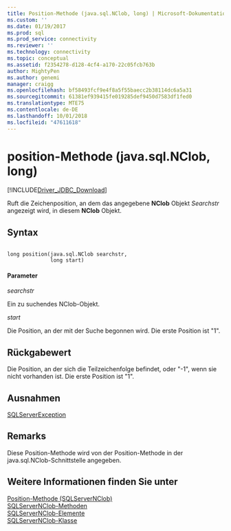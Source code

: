 ```yaml
---
title: Position-Methode (java.sql.NClob, long) | Microsoft-Dokumentation
ms.custom: ''
ms.date: 01/19/2017
ms.prod: sql
ms.prod_service: connectivity
ms.reviewer: ''
ms.technology: connectivity
ms.topic: conceptual
ms.assetid: f2354278-d128-4cf4-a170-22c05fcb763b
author: MightyPen
ms.author: genemi
manager: craigg
ms.openlocfilehash: bf58493fcf9e4f8a5f55baecc2b38114dc6a5a31
ms.sourcegitcommit: 61381ef939415fe019285def9450d7583df1fed0
ms.translationtype: MTE75
ms.contentlocale: de-DE
ms.lasthandoff: 10/01/2018
ms.locfileid: "47611618"
---
```

# <a name="position-method-javasqlnclob-long"></a>position-Methode (java.sql.NClob, long)
[!INCLUDE[Driver_JDBC_Download](../../../includes/driver_jdbc_download.md)]

  Ruft die Zeichenposition, an dem das angegebene **NClob** Objekt *Searchstr* angezeigt wird, in diesem **NClob** Objekt.  
  
## <a name="syntax"></a>Syntax  
  
```  
  
long position(java.sql.NClob searchstr,  
              long start)  
```  
  
#### <a name="parameters"></a>Parameter  
 *searchstr*  
  
 Ein zu suchendes NClob-Objekt.  
  
 *start*  
  
 Die Position, an der mit der Suche begonnen wird. Die erste Position ist "1".  
  
## <a name="return-value"></a>Rückgabewert  
 Die Position, an der sich die Teilzeichenfolge befindet, oder "-1", wenn sie nicht vorhanden ist. Die erste Position ist "1".  
  
## <a name="exceptions"></a>Ausnahmen  
 [SQLServerException](../../../connect/jdbc/reference/sqlserverexception-class.md)  
  
## <a name="remarks"></a>Remarks  
 Diese Position-Methode wird von der Position-Methode in der java.sql.NClob-Schnittstelle angegeben.  
  
## <a name="see-also"></a>Weitere Informationen finden Sie unter  
 [Position-Methode &#40;SQLServerNClob&#41;](../../../connect/jdbc/reference/position-method-sqlservernclob.md)   
 [SQLServerNClob-Methoden](../../../connect/jdbc/reference/sqlservernclob-methods.md)   
 [SQLServerNClob-Elemente](../../../connect/jdbc/reference/sqlservernclob-members.md)   
 [SQLServerNClob-Klasse](../../../connect/jdbc/reference/sqlservernclob-class.md)  
  
  
